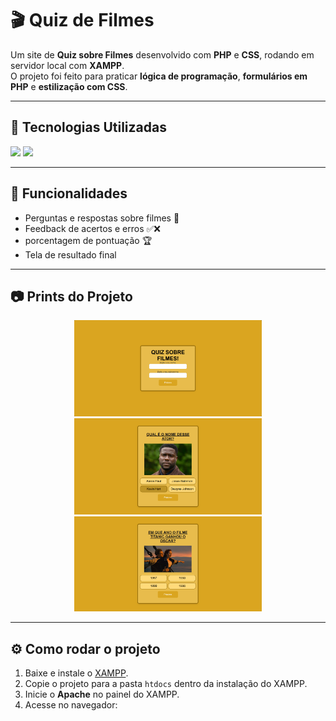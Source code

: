 # 🎬 Quiz de Filmes  

Um site de **Quiz sobre Filmes** desenvolvido com **PHP** e **CSS**, rodando em servidor local com **XAMPP**.  
O projeto foi feito para praticar **lógica de programação**, **formulários em PHP** e **estilização com CSS**.  

---

## 🚀 Tecnologias Utilizadas

<p align="left">
  <img src="https://cdn.jsdelivr.net/gh/devicons/devicon/icons/php/php-original.svg" width="50"/>
  <img src="https://cdn.jsdelivr.net/gh/devicons/devicon/icons/css3/css3-original.svg" width="50"/>
</p>

---

## 📌 Funcionalidades
- Perguntas e respostas sobre filmes 🎥  
- Feedback de acertos e erros ✅❌  
- porcentagem de pontuação 🏆  
- Tela de resultado final  

---

## 📷 Prints do Projeto

<p align="center">
  <img src="./prints/inicial.png" width="300"/>
  <img src="./prints/p1_2.png" width="300"/>
  <img src="./prints/p4.png" width="300"/>
</p>

---

## ⚙️ Como rodar o projeto

1. Baixe e instale o [XAMPP](https://www.apachefriends.org/).  
2. Copie o projeto para a pasta `htdocs` dentro da instalação do XAMPP.  
3. Inicie o **Apache** no painel do XAMPP.  
4. Acesse no navegador:
